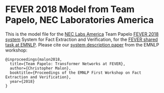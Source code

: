 # FEVER 2018 Model from Team Papelo, NEC Laboratories America

This is the model file for the [NEC Labs America](http://www.nec-labs.com) Team Papelo [FEVER 2018 system](https://www.github.com/necla-ml/fever2018) System for Fact Extraction and Verification, for the [FEVER shared task at EMNLP](http://fever.ai).  Please cite our [system description paper](http://aclweb.org/anthology/W18-5517) from the EMNLP workshop:

```
@inproceedings{malon2018,
  title={Team Papelo: Transformer Networks at FEVER},
  author={Christopher Malon},
  booktitle={Proceedings of the EMNLP First Workshop on Fact Extraction and Verification},
  year={2018}
}
```
